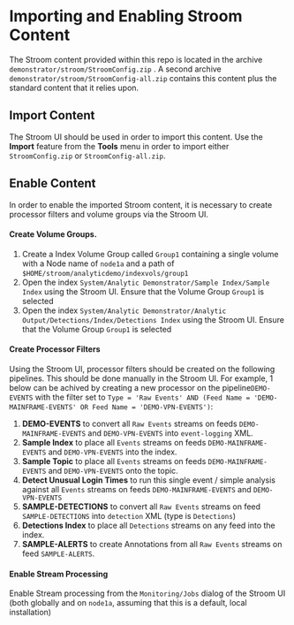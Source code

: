 # Importing and Enabling Stroom Content
The Stroom content provided within this repo is located in the archive
`demonstrator/stroom/StroomConfig.zip` . A second archive `demonstrator/stroom/StroomConfig-all.zip` contains this content
plus the standard content that it relies upon.

## Import Content

The Stroom UI should be used in order to import this content. Use the **Import** feature from the **Tools** menu in order to
import either `StroomConfig.zip` or `StroomConfig-all.zip`.

## Enable Content 

In order to enable the imported Stroom content, it is necessary to create processor filters and volume groups via the Stroom UI.

#### Create Volume Groups.
1. Create a Index Volume Group called `Group1` containing a single volume with a Node name of `node1a` and a path of
`$HOME/stroom/analyticdemo/indexvols/group1`
1. Open the index `System/Analytic Demonstrator/Sample Index/Sample Index` using the Stroom UI. 
Ensure that the Volume Group `Group1` is selected
1. Open the index `System/Analytic Demonstrator/Analytic Output/Detections/Index/Detections Index` using the Stroom UI. 
Ensure that the Volume Group `Group1` is selected

#### Create Processor Filters
Using the Stroom UI, processor filters should be created on the following pipelines.  This should be done manually in the Stroom UI.
For example, 1 below can be achived by creating a new processor on the pipeline`DEMO-EVENTS` 
with the filter set to `Type = 'Raw Events' AND (Feed Name = 'DEMO-MAINFRAME-EVENTS' OR Feed Name = 'DEMO-VPN-EVENTS')`:
1. **DEMO-EVENTS** to convert all `Raw Events` streams on feeds `DEMO-MAINFRAME-EVENTS` and `DEMO-VPN-EVENTS` into `event-logging` XML.
1. **Sample Index** to place all `Events` streams on feeds `DEMO-MAINFRAME-EVENTS` and `DEMO-VPN-EVENTS` into the index.
1. **Sample Topic** to place all `Events` streams on feeds `DEMO-MAINFRAME-EVENTS` and `DEMO-VPN-EVENTS` onto the topic.
1. **Detect Unusual Login Times** to run this single event / simple analysis against all `Events` streams on feeds `DEMO-MAINFRAME-EVENTS` and `DEMO-VPN-EVENTS`
1. **SAMPLE-DETECTIONS** to convert all `Raw Events` streams on feed `SAMPLE-DETECTIONS` into `detection` XML (type is `Detections`)
1. **Detections Index** to place all `Detections` streams on any feed into the index.
1. **SAMPLE-ALERTS** to create Annotations from all `Raw Events` streams on feed `SAMPLE-ALERTS`.

#### Enable Stream Processing
Enable Stream processing from the `Monitoring/Jobs` dialog of the Stroom UI (both globally and on `node1a`, assuming that this is a default, local installation)
